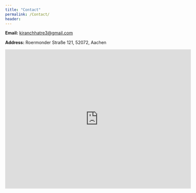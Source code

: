 ```yaml
---
title: "Contact"
permalink: /Contact/
header:
---
```


**Email:** kiranchhatre3@gmail.com

**Address:** Roermonder Straße 121, 52072, Aachen

<iframe src="https://goo.gl/maps/ibWBTSXvLwM2" width="600" height="450" frameborder="0" style="border:0" allowfullscreen></iframe>

